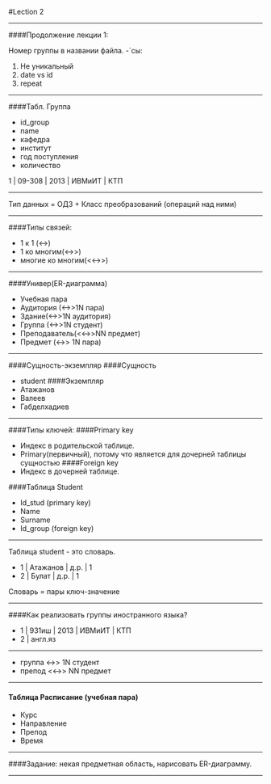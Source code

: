 
#Lection 2

----------
####Продолжение лекции 1:

Номер группы в названии файла. -`сы:
 
1.	Не уникальный
2.	date vs id
3.	repeat

----------

####Табл. Группа
- id_group
- name
- кафедра
- институт
- год поступления
- количество

1 | 09-308 | 2013 | ИВМиИТ | КТП

----------

Тип данных = ОДЗ + Класс преобразований (операций над ними)

----------
####Типы связей:
- 1 к 1 (<->)
- 1 ко многим(<->>)
- многие ко многим(<<->>)

----------
####Универ(ER-диаграмма)
- Учебная пара
- Аудитория (<->>1N пара)	
- Здание(<->>1N аудитория)
- Группа (<->>1N студент)
- Преподаватель(<<->>NN предмет)
- Предмет (<->> 1N пара)

----------

####Сущность-экземпляр
####Сущность
- student
####Экземпляр
- Атажанов
- Валеев
- Габделхадиев

----------



####Типы ключей:
####Primary key
- Индекс в родительской таблице. 
- Primary(первичный), потому что является для дочерней таблицы сущностью
####Foreign key
- Индекс в дочерней таблице.

####Таблица Student
- Id_stud (primary key)
- Name
- Surname
- Id_group (foreign key)

----------

Таблица student - это словарь.

- 1 | Атажанов   | д.р. | 1
- 2 | Булат      | д.р. | 1

Словарь = пары ключ-значение

----------

####Как реализовать группы иностранного языка?
- 1 | 931иш | 2013 | ИВМиИТ | КТП
- 2 | англ.яз

----------

- группа <->> 1N студент
- препод <<->> NN предмет

----------

#### Таблица Расписание (учебная пара)

- Курс
- Направление
- Препод
- Время

----------

####Задание: некая предметная область, нарисовать ER-диаграмму.

----------
